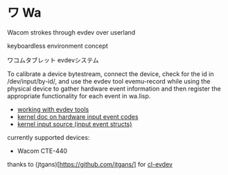 
# ワ Wa

Wacom strokes through evdev over userland

keyboardless environment concept

ワコムタブレット evdevシステム

To calibrate a device bytestream, connect the device, check for the id in /dev/input/by-id/, and use the evdev tool evemu-record while using the physical device to gather hardware event information and then register the appropriate functionality for each event in wa.lisp.

* [working with evdev tools](https://www.freedesktop.org/wiki/Evemu/)
* [kernel doc on hardware input event codes](https://www.kernel.org/doc/Documentation/input/event-codes.txt)
* [kernel input source (input event structs)](https://github.com/torvalds/linux/blob/master/include/uapi/linux/input.h)

currently supported devices:
* Wacom CTE-440


thanks to (jtgans)[https://github.com/jtgans/] for [cl-evdev](https://github.com/jtgans/cl-evdev)